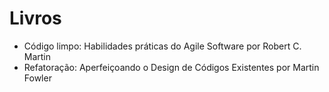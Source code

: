 # Livros

- Código limpo: Habilidades práticas do Agile Software por Robert C. Martin
- Refatoração: Aperfeiçoando o Design de Códigos Existentes por Martin Fowler